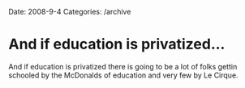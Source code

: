 Date: 2008-9-4
Categories: /archive

# And if education is privatized...

And if education is privatized there is going to be a lot of folks gettin schooled by the McDonalds of education and very few by Le Cirque.
